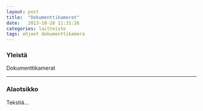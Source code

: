 ```yaml
---
layout: post
title:  "Dokumenttikamerat"
date:   2013-10-28 11:31:26
categories: laitteisto
tags: ohjeet dokumenttikamera
---
```

### Yleistä
Dokumenttikamerat

---

### Alaotsikko
Tekstiä...